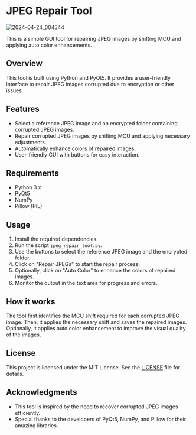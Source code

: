 # JPEG Repair Tool

![2024-04-24_004544](https://github.com/DRCRecoveryData/JPEG-Repair-Tool/assets/85211068/673f449b-be21-4075-8441-eef37a9f9dc0)

This is a simple GUI tool for repairing JPEG images by shifting MCU and applying auto color enhancements.

## Overview

This tool is built using Python and PyQt5. It provides a user-friendly interface to repair JPEG images corrupted due to encryption or other issues.

## Features

- Select a reference JPEG image and an encrypted folder containing corrupted JPEG images.
- Repair corrupted JPEG images by shifting MCU and applying necessary adjustments.
- Automatically enhance colors of repaired images.
- User-friendly GUI with buttons for easy interaction.

## Requirements

- Python 3.x
- PyQt5
- NumPy
- Pillow (PIL)

## Usage

1. Install the required dependencies.
2. Run the script `jpeg_repair_tool.py`.
3. Use the buttons to select the reference JPEG image and the encrypted folder.
4. Click on "Repair JPEGs" to start the repair process.
5. Optionally, click on "Auto Color" to enhance the colors of repaired images.
6. Monitor the output in the text area for progress and errors.

## How it works

The tool first identifies the MCU shift required for each corrupted JPEG image. Then, it applies the necessary shift and saves the repaired images. Optionally, it applies auto color enhancement to improve the visual quality of the images.

## License

This project is licensed under the MIT License. See the [LICENSE](LICENSE) file for details.

## Acknowledgments

- This tool is inspired by the need to recover corrupted JPEG images efficiently.
- Special thanks to the developers of PyQt5, NumPy, and Pillow for their amazing libraries.

